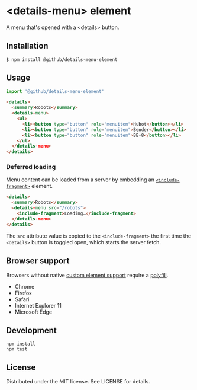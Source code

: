 # &lt;details-menu&gt; element

A menu that's opened with a &lt;details> button.

## Installation

```
$ npm install @github/details-menu-element
```

## Usage

```js
import '@github/details-menu-element'
```

```html
<details>
  <summary>Robots</summary>
  <details-menu>
    <ul>
      <li><button type="button" role="menuitem">Hubot</button></li>
      <li><button type="button" role="menuitem">Bender</button></li>
      <li><button type="button" role="menuitem">BB-8</button></li>
    </ul>
  </details-menu>
</details>
```

### Deferred loading

Menu content can be loaded from a server by embedding an
[`<include-fragment>`][fragment] element.

[fragment]: https://github.com/github/include-fragment-element/

```html
<details>
  <summary>Robots</summary>
  <details-menu src="/robots">
    <include-fragment>Loading…</include-fragment>
  </details-menu>
</details>
```

The `src` attribute value is copied to the `<include-fragment>` the first
time the `<details>` button is toggled open, which starts the server fetch.

## Browser support

Browsers without native [custom element support][support] require a [polyfill][].

- Chrome
- Firefox
- Safari
- Internet Explorer 11
- Microsoft Edge

[support]: https://caniuse.com/#feat=custom-elementsv1
[polyfill]: https://github.com/webcomponents/custom-elements

## Development

```
npm install
npm test
```

## License

Distributed under the MIT license. See LICENSE for details.
